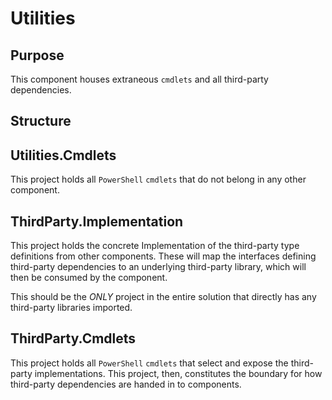 # Utilities

## Purpose
This component houses extraneous `cmdlets` and all
third-party dependencies.

## Structure
## Utilities.Cmdlets
This project holds all `PowerShell` `cmdlets` that do not belong
in any other component.
## ThirdParty.Implementation
This project holds the concrete Implementation of the third-party
type definitions from other components. These will map the interfaces
defining third-party dependencies to an underlying third-party
library, which will then be consumed by the component.

This should be the *ONLY* project in the entire solution that directly
has any third-party libraries imported.
## ThirdParty.Cmdlets
This project holds all `PowerShell` `cmdlets` that select and expose
the third-party implementations. This project, then, constitutes the
boundary for how third-party dependencies are handed in to components.
